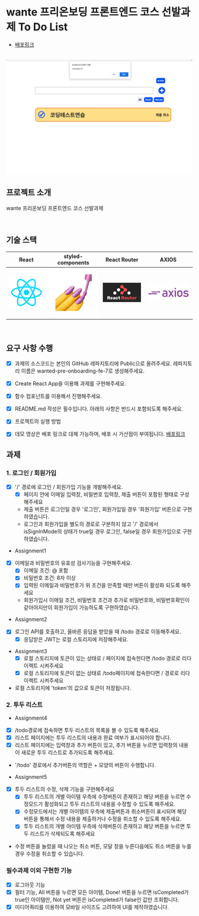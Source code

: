 # wante 프리온보딩 프론트엔드 코스 선발과제 To Do List

* [배포링크](http://todolistfe7.s3-website.ap-northeast-2.amazonaws.com/todo)

<p align="center">
  <br>
  <img src="./images/common/wanted.gif">
  <br>
</p>


## 프로젝트 소개

<p align="justify">
wante 프리온보딩 프론트엔드 코스 선발과제
</p>


<br>

## 기술 스택

| React | styled-components| React Router | AXIOS|
| :--------: | :--------:| :--------: |:------:
|   ![reactjs]    |   ![styledcomponents]|![reactrouter]|![axios]|



<br>

## 요구 사항 수행
- [x]  과제의 소스코드는 본인의 GitHub 레파지토리에 Public으로 올려주세요. 레파지토리 이름은 wanted-pre-onboarding-fe-7로 생성해주세요.
- [x]  Create React App을 이용해 과제를 구현해주세요.
- [x]  함수 컴포넌트를 이용해서 진행해주세요.
- [x]  README.md 작성은 필수입니다. 아래의 사항은 반드시 포함되도록 해주세요.
  - [x]  프로젝트의 실행 방법
  - [x] 데모 영상은 배포 링크로 대체 가능하며, 배포 시 가산점이 부여됩니다. [배포링크](http://todolistfe7.s3-website.ap-northeast-2.amazonaws.com/todo)


## 과제 

### 1. 로그인 / 회원가입
- [x] '/' 경로에 로그인 / 회원가입 기능을 개발해주세요.
  - [x] 페이지 안에 이메일 입력창, 비밀번호 입력창, 제출 버튼이 포함된 형태로 구성해주세요 
  - 제출 버튼은 로그인일 경우 '로그인', 회원가입일 경우 '회원가입' 버튼으로 구현하였습니다.
  - 로그인과 회원가입을 별도의 경로로 구분하지 않고 '/' 경로에서 isSignInMode의 상태가 true일 경우 로그인, false일 경우 회원가입으로 구현하였습니다.

- Assignment1
- [x] 이메일과 비밀번호의 유효성 검사기능을 구현해주세요.
  - [x] 이메일 조건: @ 포함
  - [x] 비밀번호 조건: 8자 이상
  - [x] 입력된 이메일과 비밀번호가 위 조건을 만족할 때만 버튼이 활성화 되도록 해주세요
  - 회원가입시 이메일 조건, 비밀번호 조건과 추가로 비밀번호와, 비밀번호확인이 같아야지만이 회원가입이 가능하도록  구현하였습니다.

- Assignment2
- [x] 로그인 API를 호출하고, 올바른 응답을 받았을 때 /todo 경로로 이동해주세요.
  - [x] 응답받은 JWT는 로컬 스토리지에 저장해주세요.

- Assignment3
  - [x] 로컬 스토리지에 토큰이 있는 상태로 / 페이지에 접속한다면 /todo 경로로 리다이렉트 시켜주세요
  - [x] 로컬 스토리지에 토큰이 없는 상태로 /todo페이지에 접속한다면 / 경로로 리다이렉트 시켜주세요
- 로컬 스토리지에 'token'의 값으로 토큰이 저장됩니다.

### 2. 투두 리스트
- Assignment4
- [x] /todo경로에 접속하면 투두 리스트의 목록을 볼 수 있도록 해주세요.
- [x] 리스트 페이지에는 투두 리스트의 내용과 완료 여부가 표시되어야 합니다. 
- [x] 리스트 페이지에는 입력창과 추가 버튼이 있고, 추가 버튼을 누르면 입력창의 내용이 새로운 투두 리스트로 추가되도록 해주세요.
- '/todo' 경로에서 추가버튼의 역할은 + 모양의 버튼이 수행합니다.

- Assignment5
- [x] 투두 리스트의 수정, 삭제 기능을 구현해주세요
  - [x]  투두 리스트의 개별 아이템 우측에 수정버튼이 존재하고 해당 버튼을 누르면 수정모드가 활성화되고 투두 리스트의 내용을 수정할 수 있도록 해주세요.
  - [x]  수정모드에서는 개별 아이템의 우측에 제출버튼과 취소버튼이 표시되며 해당 버튼을 통해서 수정 내용을 제출하거나 수정을 취소할 수 있도록 해주세요.
  - [x]  투두 리스트의 개별 아이템 우측에 삭제버튼이 존재하고 해당 버튼을 누르면 투두 리스트가 삭제되도록 해주세요
-  수정 버튼을 눌렀을 때 나오는 취소 버튼, 모달 창을 누른다음에도 취소 버튼을 누를 경우 수정을 취소할 수 있습니다.

### 필수과제 이외 구현한 기능
- [x] 로그아웃 기능
- [x]  필터 기능, All 버튼을 누르면 모든 아이템, Done! 버튼을 누르면 isCompleted가 true인 아이템만, Not yet 버튼은 isCompleted가 false인 값만 조회합니다.
- [x] 미디어쿼리를 이용하여 모바일 사이즈도 고려하여 UI를 제작하였습니다. 

### 


<!-- Stack Icon Refernces -->

[reactjs]: /images/stack/reactjs.png
[styledcomponents]: /images/stack/styledcomponents.png
[reactrouter]: /images/stack/reactrouter.png
[axios]:/images/stack/axios.png